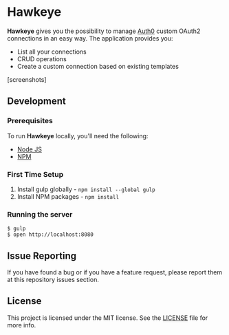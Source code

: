 # Hawkeye

**Hawkeye** gives you the possibility to manage [Auth0](https://auth0.com/) custom OAuth2 connections in an easy way. The application provides you:

- List all your connections
- CRUD operations
- Create a custom connection based on existing templates

[screenshots]

## Development

### Prerequisites

To run **Hawkeye** locally, you'll need the following:

* [Node JS](http://nodejs.org/)
* [NPM](https://npmjs.org/)

### First Time Setup

1. Install gulp globally - `npm install --global gulp`
1. Install NPM packages - `npm install`

### Running the server

    $ gulp
    $ open http://localhost:8080

## Issue Reporting

If you have found a bug or if you have a feature request, please report them at this repository issues section.

## License

This project is licensed under the MIT license. See the [LICENSE](LICENSE) file for more info.
